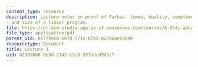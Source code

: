 ```yaml
---
content_type: resource
description: Lecture notes on proof of Farkas' lemma, duality, complementary slackness,
  and size of a linear program.
file: https://ol-ocw-studio-app-qa.s3.amazonaws.com/courses/6-854j-advanced-algorithms-fall-2008/b23096080e3d2142c3c8337bdcd9d3c7_lect9_19.pdf
file_type: application/pdf
parent_uid: 0c7799cb-567d-771c-67b5-02098ae5d848
resourcetype: Document
title: Lecture 3
uid: b2309608-0e3d-2142-c3c8-337bdcd9d3c7
---
```


